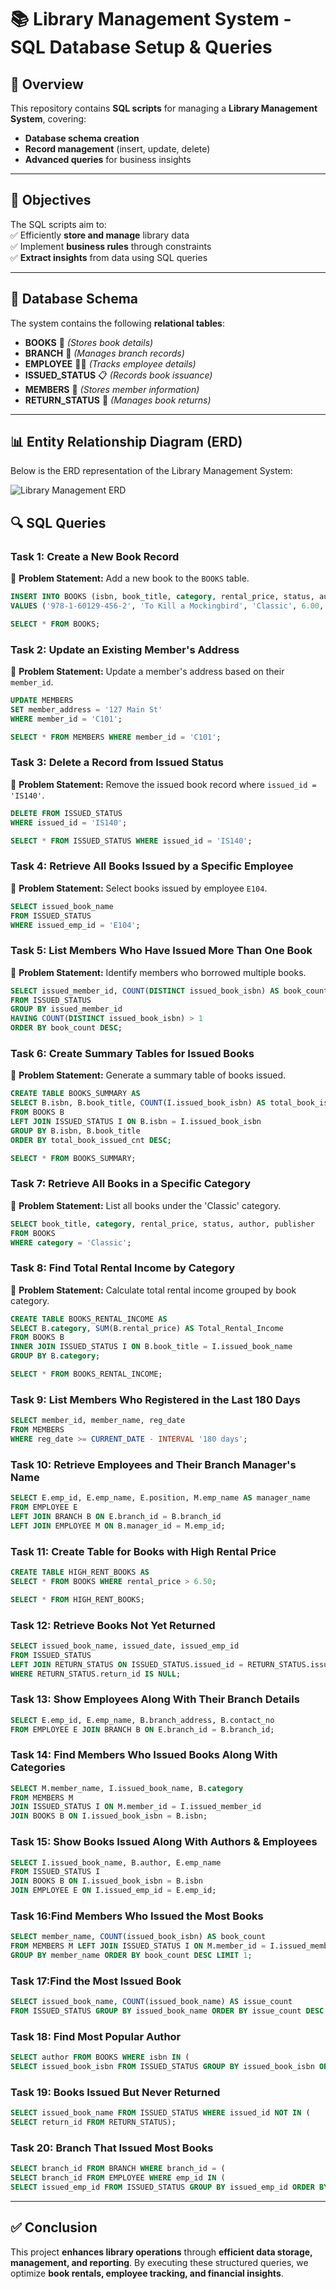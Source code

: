 # 📚 Library Management System - SQL Database Setup & Queries  

## 📌 Overview  
This repository contains **SQL scripts** for managing a **Library Management System**, covering:  
- **Database schema creation**  
- **Record management** (insert, update, delete)  
- **Advanced queries** for business insights  

---

## 🎯 Objectives  
The SQL scripts aim to:  
✅ Efficiently **store and manage** library data  
✅ Implement **business rules** through constraints  
✅ **Extract insights** from data using SQL queries  

---

## 📂 Database Schema  

The system contains the following **relational tables**:  
- **BOOKS** 📖 _(Stores book details)_  
- **BRANCH** 🏢 _(Manages branch records)_  
- **EMPLOYEE** 👨‍💼 _(Tracks employee details)_  
- **ISSUED_STATUS** 📋 _(Records book issuance)_  
- **MEMBERS** 🙍 _(Stores member information)_  
- **RETURN_STATUS** 🔁 _(Manages book returns)_  

---

## 📊 Entity Relationship Diagram (ERD)

Below is the ERD representation of the Library Management System:

![Library Management ERD](./path-to-your-image.png)


## 🔍 SQL Queries  

### **Task 1: Create a New Book Record**  
📌 **Problem Statement:** Add a new book to the `BOOKS` table.  

```sql
INSERT INTO BOOKS (isbn, book_title, category, rental_price, status, author, publisher)
VALUES ('978-1-60129-456-2', 'To Kill a Mockingbird', 'Classic', 6.00, 'yes', 'Harper Lee', 'J.B. Lippincott & Co.');

SELECT * FROM BOOKS;
```


### **Task 2: Update an Existing Member's Address**  
📌 **Problem Statement:** Update a member's address based on their `member_id`.  

```sql
UPDATE MEMBERS
SET member_address = '127 Main St'
WHERE member_id = 'C101';

SELECT * FROM MEMBERS WHERE member_id = 'C101';
```


### **Task 3: Delete a Record from Issued Status**  
📌 **Problem Statement:** Remove the issued book record where `issued_id = 'IS140'`.  

```sql
DELETE FROM ISSUED_STATUS
WHERE issued_id = 'IS140';

SELECT * FROM ISSUED_STATUS WHERE issued_id = 'IS140';
```


### **Task 4: Retrieve All Books Issued by a Specific Employee**  
📌 **Problem Statement:** Select books issued by employee `E104`.  

```sql
SELECT issued_book_name
FROM ISSUED_STATUS
WHERE issued_emp_id = 'E104';
```

### **Task 5: List Members Who Have Issued More Than One Book**  
📌 **Problem Statement:** Identify members who borrowed multiple books.  

```sql
SELECT issued_member_id, COUNT(DISTINCT issued_book_isbn) AS book_count
FROM ISSUED_STATUS
GROUP BY issued_member_id
HAVING COUNT(DISTINCT issued_book_isbn) > 1
ORDER BY book_count DESC;
```

### **Task 6: Create Summary Tables for Issued Books**  
📌 **Problem Statement:** Generate a summary table of books issued.  

```sql
CREATE TABLE BOOKS_SUMMARY AS
SELECT B.isbn, B.book_title, COUNT(I.issued_book_isbn) AS total_book_issued_cnt
FROM BOOKS B
LEFT JOIN ISSUED_STATUS I ON B.isbn = I.issued_book_isbn
GROUP BY B.isbn, B.book_title
ORDER BY total_book_issued_cnt DESC;

SELECT * FROM BOOKS_SUMMARY;
```

### **Task 7: Retrieve All Books in a Specific Category**  
📌 **Problem Statement:** List all books under the 'Classic' category.  

```sql
SELECT book_title, category, rental_price, status, author, publisher
FROM BOOKS
WHERE category = 'Classic';
```

### **Task 8: Find Total Rental Income by Category**  
📌 **Problem Statement:** Calculate total rental income grouped by book category.  

```sql
CREATE TABLE BOOKS_RENTAL_INCOME AS
SELECT B.category, SUM(B.rental_price) AS Total_Rental_Income
FROM BOOKS B
INNER JOIN ISSUED_STATUS I ON B.book_title = I.issued_book_name
GROUP BY B.category;

SELECT * FROM BOOKS_RENTAL_INCOME;
```

### **Task 9: List Members Who Registered in the Last 180 Days**  

```sql
SELECT member_id, member_name, reg_date
FROM MEMBERS
WHERE reg_date >= CURRENT_DATE - INTERVAL '180 days';
```

### **Task 10: Retrieve Employees and Their Branch Manager's Name**  

```sql
SELECT E.emp_id, E.emp_name, E.position, M.emp_name AS manager_name
FROM EMPLOYEE E
LEFT JOIN BRANCH B ON E.branch_id = B.branch_id
LEFT JOIN EMPLOYEE M ON B.manager_id = M.emp_id;
```

### **Task 11: Create Table for Books with High Rental Price**  

```sql
CREATE TABLE HIGH_RENT_BOOKS AS
SELECT * FROM BOOKS WHERE rental_price > 6.50;

SELECT * FROM HIGH_RENT_BOOKS;
```

### **Task 12: Retrieve Books Not Yet Returned**  

```sql
SELECT issued_book_name, issued_date, issued_emp_id
FROM ISSUED_STATUS
LEFT JOIN RETURN_STATUS ON ISSUED_STATUS.issued_id = RETURN_STATUS.issued_id
WHERE RETURN_STATUS.return_id IS NULL;
```

### **Task 13: Show Employees Along With Their Branch Details**  

```sql
SELECT E.emp_id, E.emp_name, B.branch_address, B.contact_no
FROM EMPLOYEE E JOIN BRANCH B ON E.branch_id = B.branch_id;
```

### **Task 14: Find Members Who Issued Books Along With Categories**  

```sql
SELECT M.member_name, I.issued_book_name, B.category
FROM MEMBERS M
JOIN ISSUED_STATUS I ON M.member_id = I.issued_member_id
JOIN BOOKS B ON I.issued_book_isbn = B.isbn;
```

### **Task 15: Show Books Issued Along With Authors & Employees**  

```sql
SELECT I.issued_book_name, B.author, E.emp_name
FROM ISSUED_STATUS I
JOIN BOOKS B ON I.issued_book_isbn = B.isbn
JOIN EMPLOYEE E ON I.issued_emp_id = E.emp_id;
```

### **Task 16:Find Members Who Issued the Most Books**  

```sql
SELECT member_name, COUNT(issued_book_isbn) AS book_count
FROM MEMBERS M LEFT JOIN ISSUED_STATUS I ON M.member_id = I.issued_member_id
GROUP BY member_name ORDER BY book_count DESC LIMIT 1;
```

### **Task 17:Find the Most Issued Book**  

```sql
SELECT issued_book_name, COUNT(issued_book_name) AS issue_count
FROM ISSUED_STATUS GROUP BY issued_book_name ORDER BY issue_count DESC LIMIT 1;
```

### **Task 18: Find Most Popular Author**

```sql
SELECT author FROM BOOKS WHERE isbn IN (
SELECT issued_book_isbn FROM ISSUED_STATUS GROUP BY issued_book_isbn ORDER BY COUNT(issued_book_isbn) DESC LIMIT 1);
```

### **Task 19: Books Issued But Never Returned**
```sql
SELECT issued_book_name FROM ISSUED_STATUS WHERE issued_id NOT IN (
SELECT return_id FROM RETURN_STATUS);
```

### **Task 20:  Branch That Issued Most Books**

```sql
SELECT branch_id FROM BRANCH WHERE branch_id = (
SELECT branch_id FROM EMPLOYEE WHERE emp_id IN (
SELECT issued_emp_id FROM ISSUED_STATUS GROUP BY issued_emp_id ORDER BY COUNT(issued_book_isbn) DESC LIMIT 1));
```

---

## ✅ Conclusion  
This project **enhances library operations** through **efficient data storage, management, and reporting**. By executing these structured queries, we optimize **book rentals, employee tracking, and financial insights**.  


